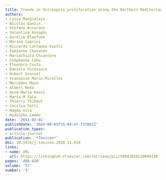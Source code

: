 ```yaml
---
title: Trends in Ostreopsis proliferation along the Northern Mediterranean coasts
authors:
- Luisa Mangialajo
- Nicolas Ganzin
- Stefano Accoroni
- Valentina Asnaghi
- Aurélie Blanfuné
- Marina Cabrini
- Riccardo Cattaneo-Vietti
- Fabienne Chavanon
- Mariachiara Chiantore
- Stéphanie Cohu
- Eleonora Costa
- Daniela Fornasaro
- Hubert Grossel
- Françoise Marco-Miralles
- Mercedes Masó
- Albert Reñé
- Anna Maria Rossi
- Maria M Sala
- Thierry Thibaut
- Cecilia Totti
- Magda Vila
- Rodolphe Lemée
date: '2011-03-01'
publishDate: '2024-08-05T15:04:47.737042Z'
publication_types:
- article-journal
publication: '*Toxicon*'
doi: 10.1016/j.toxicon.2010.11.019
links:
- name: URL
  url: https://linkinghub.elsevier.com/retrieve/pii/S0041010110004150
pages: '408-420'
volume: '57'
number: '3'
---
```

